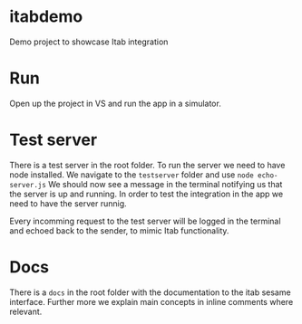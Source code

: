 # itabdemo
Demo project to showcase Itab integration

# Run
Open up the project in VS and run the app in a simulator. 

# Test server
There is a test server in the root folder. To run the server we need to have node installed. 
We navigate to the `testserver` folder and use `node echo-server.js` We should now see a message in 
the terminal notifying us that the server is up and running. In order to test the integration
in the app we need to have the server runnig.

Every incomming request to the test server will be logged in the terminal and echoed back to the
sender, to mimic Itab functionality.

# Docs
There is a `docs` in the root folder with the documentation to the itab sesame interface. 
Further more we explain main concepts in inline comments where relevant.